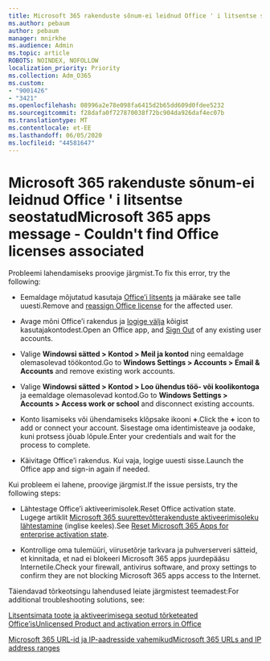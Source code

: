 ```yaml
---
title: Microsoft 365 rakenduste sõnum-ei leidnud Office ' i litsentse seostatud
ms.author: pebaum
author: pebaum
manager: mnirkhe
ms.audience: Admin
ms.topic: article
ROBOTS: NOINDEX, NOFOLLOW
localization_priority: Priority
ms.collection: Adm_O365
ms.custom:
- "9001426"
- "3421"
ms.openlocfilehash: 08996a2e78e098fa6415d2b65dd609d0fdee5232
ms.sourcegitcommit: f28dafa0f727870038f72bc904da926daf4ec07b
ms.translationtype: MT
ms.contentlocale: et-EE
ms.lasthandoff: 06/05/2020
ms.locfileid: "44581647"
---
```

# <a name="microsoft-365-apps-message---couldnt-find-office-licenses-associated"></a><span data-ttu-id="36d45-102">Microsoft 365 rakenduste sõnum-ei leidnud Office ' i litsentse seostatud</span><span class="sxs-lookup"><span data-stu-id="36d45-102">Microsoft 365 apps message - Couldn't find Office licenses associated</span></span>

<span data-ttu-id="36d45-103">Probleemi lahendamiseks proovige järgmist.</span><span class="sxs-lookup"><span data-stu-id="36d45-103">To fix this error, try the following:</span></span>

- <span data-ttu-id="36d45-104">Eemaldage mõjutatud kasutaja [Office’i litsents](https://docs.microsoft.com/microsoft-365/admin/manage/assign-licenses-to-users) ja määrake see talle uuesti.</span><span class="sxs-lookup"><span data-stu-id="36d45-104">Remove and [reassign Office license](https://docs.microsoft.com/microsoft-365/admin/manage/assign-licenses-to-users) for the affected user.</span></span>

- <span data-ttu-id="36d45-105">Avage mõni Office’i rakendus ja [logige välja](https://support.office.com/article/sign-out-of-office-5a20dc11-47e9-4b6f-945d-478cb6d92071) kõigist kasutajakontodest.</span><span class="sxs-lookup"><span data-stu-id="36d45-105">Open an Office app, and [Sign Out](https://support.office.com/article/sign-out-of-office-5a20dc11-47e9-4b6f-945d-478cb6d92071) of any existing user accounts.</span></span>

- <span data-ttu-id="36d45-106">Valige **Windowsi sätted > Kontod > Meil ja kontod** ning eemaldage olemasolevad töökontod.</span><span class="sxs-lookup"><span data-stu-id="36d45-106">Go to **Windows Settings > Accounts > Email & Accounts** and remove existing work accounts.</span></span>

- <span data-ttu-id="36d45-107">Valige **Windowsi sätted > Kontod > Loo ühendus töö- või koolikontoga** ja eemaldage olemasolevad kontod.</span><span class="sxs-lookup"><span data-stu-id="36d45-107">Go to **Windows Settings > Accounts > Access work or school** and disconnect existing accounts.</span></span>

- <span data-ttu-id="36d45-108">Konto lisamiseks või ühendamiseks klõpsake ikooni **+**.</span><span class="sxs-lookup"><span data-stu-id="36d45-108">Click the **+** icon to add or connect your account.</span></span> <span data-ttu-id="36d45-109">Sisestage oma identimisteave ja oodake, kuni protsess jõuab lõpule.</span><span class="sxs-lookup"><span data-stu-id="36d45-109">Enter your credentials and wait for the process to complete.</span></span>

- <span data-ttu-id="36d45-110">Käivitage Office’i rakendus. Kui vaja, logige uuesti sisse.</span><span class="sxs-lookup"><span data-stu-id="36d45-110">Launch the Office app and sign-in again if needed.</span></span>

<span data-ttu-id="36d45-111">Kui probleem ei lahene, proovige järgmist.</span><span class="sxs-lookup"><span data-stu-id="36d45-111">If the issue persists, try the following steps:</span></span>

- <span data-ttu-id="36d45-112">Lähtestage Office’i aktiveerimisolek.</span><span class="sxs-lookup"><span data-stu-id="36d45-112">Reset Office activation state.</span></span> <span data-ttu-id="36d45-113">Lugege artiklit [Microsoft 365 suurettevõtterakenduste aktiveerimisoleku lähtestamine](https://docs.microsoft.com/office365/troubleshoot/activation/reset-office-365-proplus-activation-state) (inglise keeles).</span><span class="sxs-lookup"><span data-stu-id="36d45-113">See [Reset Microsoft 365 Apps for enterprise activation state](https://docs.microsoft.com/office365/troubleshoot/activation/reset-office-365-proplus-activation-state).</span></span>

- <span data-ttu-id="36d45-114">Kontrollige oma tulemüüri, viirusetõrje tarkvara ja puhverserveri sätteid, et kinnitada, et nad ei blokeeri Microsoft 365 apps juurdepääsu Internetile.</span><span class="sxs-lookup"><span data-stu-id="36d45-114">Check your firewall, antivirus software, and proxy settings to confirm they are not blocking Microsoft 365 apps access to the Internet.</span></span> 

<span data-ttu-id="36d45-115">Täiendavad tõrkeotsingu lahendused leiate järgmistest teemadest:</span><span class="sxs-lookup"><span data-stu-id="36d45-115">For additional troubleshooting solutions, see:</span></span>

[<span data-ttu-id="36d45-116">Litsentsimata toote ja aktiveerimisega seotud tõrketeated Office’is</span><span class="sxs-lookup"><span data-stu-id="36d45-116">Unlicensed Product and activation errors in Office</span></span>](https://support.office.com/Article/0d23d3c0-c19c-4b2f-9845-5344fedc4380?wt.mc_id=Alchemy_ClientDIA)

[<span data-ttu-id="36d45-117">Microsoft 365 URL-id ja IP-aadresside vahemikud</span><span class="sxs-lookup"><span data-stu-id="36d45-117">Microsoft 365 URLs and IP address ranges</span></span>](https://docs.microsoft.com/office365/enterprise/urls-and-ip-address-ranges)
